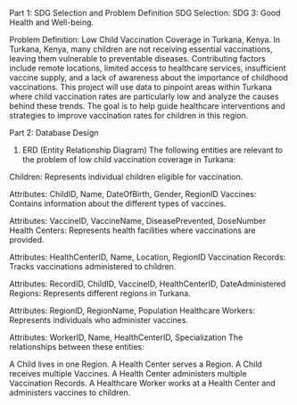 Part 1: SDG Selection and Problem Definition
SDG Selection: SDG 3: Good Health and Well-being.

Problem Definition: Low Child Vaccination Coverage in Turkana, Kenya. In Turkana, Kenya, many children are not receiving essential vaccinations, leaving them vulnerable to preventable diseases. Contributing factors include remote locations, limited access to healthcare services, insufficient vaccine supply, and a lack of awareness about the importance of childhood vaccinations. This project will use data to pinpoint areas within Turkana where child vaccination rates are particularly low and analyze the causes behind these trends. The goal is to help guide healthcare interventions and strategies to improve vaccination rates for children in this region.

Part 2: Database Design
1. ERD (Entity Relationship Diagram)
The following entities are relevant to the problem of low child vaccination coverage in Turkana:

Children: Represents individual children eligible for vaccination.

Attributes: ChildID, Name, DateOfBirth, Gender, RegionID
Vaccines: Contains information about the different types of vaccines.

Attributes: VaccineID, VaccineName, DiseasePrevented, DoseNumber
Health Centers: Represents health facilities where vaccinations are provided.

Attributes: HealthCenterID, Name, Location, RegionID
Vaccination Records: Tracks vaccinations administered to children.

Attributes: RecordID, ChildID, VaccineID, HealthCenterID, DateAdministered
Regions: Represents different regions in Turkana.

Attributes: RegionID, RegionName, Population
Healthcare Workers: Represents individuals who administer vaccines.

Attributes: WorkerID, Name, HealthCenterID, Specialization
The relationships between these entities:

A Child lives in one Region.
A Health Center serves a Region.
A Child receives multiple Vaccines.
A Health Center administers multiple Vaccination Records.
A Healthcare Worker works at a Health Center and administers vaccines to children.